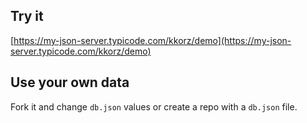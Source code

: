 ## Try it

[https://my-json-server.typicode.com/kkorz/demo](https://my-json-server.typicode.com/kkorz/demo)

## Use your own data

Fork it and change `db.json` values or create a repo with a `db.json` file.